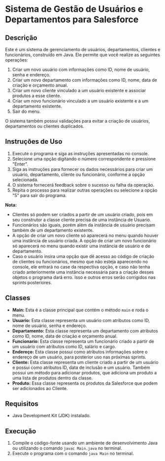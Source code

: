 # Sistema de Gestão de Usuários e Departamentos para Salesforce

## Descrição
Este é um sistema de gerenciamento de usuários, departamentos, clientes e funcionários, construído em Java. Ele permite que você realize as seguintes operações:

1. Criar um novo usuário com informações como ID, nome de usuário, senha e endereço.
2. Criar um novo departamento com informações como ID, nome, data de criação e orçamento anual.
3. Criar um novo cliente vinculado a um usuário existente e associar produtos a esse cliente.
4. Criar um novo funcionário vinculado a um usuário existente e a um departamento existente.
5. Sair do menu.

O sistema também possui validações para evitar a criação de usuários, departamentos ou clientes duplicados.

## Instruções de Uso
1. Execute o programa e siga as instruções apresentadas no console.
2. Selecione uma opção digitando o número correspondente e pressione "Enter".
3. Siga as instruções para fornecer os dados necessários para criar um usuário, departamento, cliente ou funcionário, conforme a opção selecionada.
4. O sistema fornecerá feedback sobre o sucesso ou falha da operação.
5. Repita o processo para realizar outras operações ou selecione a opção "5" para sair do programa.

**Nota:**

- Clientes só podem ser criados a partir de um usuário criado, pois em seu construtor a classe cliente precisa de uma instância de Usuario.
- Funcionários são iguais, porém além da instância de usuário precisam também de um departamento existente.
- A opção de criar um novo cliente só aparecerá no menu quando houver uma instância de usuário criada. A opção de criar um novo funcionário só aparecerá no menu quando existir uma instância de usuário e de departamento.
- Caso o usuário insira uma opção que dê acesso ao código de criação de clientes ou funcionários, mesmo que não esteja aparecendo no console, ele entrará no case da respectiva opção, e caso não tenha criado anteriormente uma instância necessária para a criação desses objetos o programa dará erro. Isso e outros erros serão corrigidos nas sprints posteriores.

## Classes
- **Main:** Esta é a classe principal que contém o método `main` e roda o menu.
- **Usuario:** Esta classe representa um usuário com atributos como ID, nome de usuário, senha e endereço.
- **Departamento:** Esta classe representa um departamento com atributos como ID, nome, data de criação e orçamento anual.
- **Funcionario:** Esta classe representa um funcionário criado a partir de um usuário com atributos como ID, salário e cargo.
- **Endereço:** Esta classe possui como atributos informações sobre o endereço de um usuário, para posterior uso nas próximas sprints.
- **Cliente:** Esta classe representa um cliente criado a partir de um usuário e possui como atributos ID, data de inclusão e um usuário. Também possui um método para adicionar produtos, que adiciona um produto a uma lista de produtos dentro da classe.
- **Produto:** Essa classe representa os produtos da Salesforce que podem ser adicionados ao Cliente.

## Requisitos
- Java Development Kit (JDK) instalado.

## Execução
1. Compile o código-fonte usando um ambiente de desenvolvimento Java ou utilizando o comando `javac Main.java` no terminal.
2. Execute o programa com o comando `java Main` no terminal.
